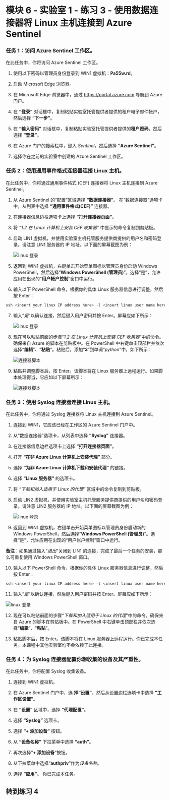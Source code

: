 # 模块 6 - 实验室 1 - 练习 3 - 使用数据连接器将 Linux 主机连接到 Azure Sentinel

### 任务 1：访问 Azure Sentinel 工作区。

在此任务中，你将访问 Azure Sentinel 工作区。

1. 使用以下密码以管理员身份登录到 WIN1 虚拟机：**Pa55w.rd**。  

2. 启动 Microsoft Edge 浏览器。

3. 在 Microsoft Edge 浏览器中，通过 https://portal.azure.com 导航到 Azure 门户。

4. 在 **“登录”** 对话框中，复制粘贴实验室托管提供者提供的租户电子邮件帐户，然后选择 **“下一步”**。

5. 在 **“输入密码”** 对话框中，复制粘贴实验室托管提供者提供的**租户密码**，然后选择 **“登录”**。

6. 在 Azure 门户的搜索栏中，键入 *Sentinel*，然后选择 **“Azure Sentinel”**。

7. 选择你在之前的实验室中创建的 Azure Sentinel 工作区。

### 任务 2：使用通用事件格式连接器连接 Linux 主机。

在此任务中，你将通过通用事件格式 (CEF) 连接器将 Linux 主机连接到 Azure Sentinel。

1. 从 Azure Sentinel 的“配置”区域选择 **“数据连接器”**。 在“数据连接器”选项卡中，从列表中选择 **“通用事件格式(CEF)”** 连接器。

2. 在连接器信息边栏选项卡上选择 **“打开连接器页面”**。

3. 将 *“1.2 在 Linux 计算机上安装 CEF 收集器”* 中显示的命令复制到剪贴板。

4. 启动 LIN1 虚拟机，并使用实验室主机托管服务提供商提供的用户名和密码登录。请注意 LIN1 服务器的 IP 地址。以下面的屏幕截图为例：

   ![linux 登录](../Media/LinuxLoginExample.png)

5. 返回到 WIN1 虚拟机，右键单击开始菜单图标以管理员身份启动 Windows PowerShell，然后选择“**Windows PowerShell (管理员)**”。选择“是”，允许应用在出现的“**用户帐户控制**”窗口中运行。

6. 输入以下 PowerShell 命令，根据你的具体 Linux 服务器信息进行调整，然后按 Enter：

```PowerShell
ssh <insert your linux IP address here> -l <insert linux user name here>
```

7. 输入“*是*”以确认连接，然后键入用户密码并按 Enter。屏幕应如下所示：

   ![linux 登录](../Media/PSconnectLinux.png)

8. 现在可以粘贴前面的步骤“*1.2 在 Linux 计算机上安装 CEF 收集器*”中的命令。确保来自 Azure 的脚本在剪贴板中。在 PowerShell 中右键单击顶部栏并依次选择“**编辑**”、“**粘贴**”。粘贴后，添加“**3**”到单词“*python*”中，如下所示：

   ![连接器脚本](../Media/ConnectorScript.png)


9. 粘贴并调整脚本后，按 Enter。该脚本将在 Linux 服务器上远程运行。如果脚本处理得当，它应如以下屏幕所示：

   ![连接器脚本](../Media/LinuxConnected.png)

### 任务 3：使用 Syslog 连接器连接 Linux 主机。

在此任务中，你将通过 Syslog 连接器将 Linux 主机连接到 Azure Sentinel。

1. 连接到 WIN1，它应该已经在工作区的 Azure Sentinel 门户中。  

2. 从“数据连接器”选项卡，从列表中选择 **“Syslog”** 连接器。

3. 在连接器信息边栏选项卡上选择 **“打开连接器页面”**。

4. 打开 **“在非 Azure Linux 计算机上安装代理”** 部分。

5. 选择 **“为非 Azure Linux 计算机下载和安装代理”** 的链接。 

6. 选择 **“Linux 服务器”** 的选项卡。

7. 将 *“下载和加入适用于 Linux 的代理”* 区域中的命令复制到剪贴板。

8. 启动 LIN2 虚拟机，并使用实验室主机托管服务提供商提供的用户名和密码登录。请注意 LIN2 服务器的 IP 地址。以下面的屏幕截图为例：

   ![linux 登录](../Media/LinuxLoginExample.png)

9. 返回到 WIN1 虚拟机，右键单击开始菜单图标以管理员身份启动新的 Windows PowerShell，然后选择“**Windows PowerShell (管理员)**”。选择“是”，允许应用在出现的“用户帐户控制”窗口中运行。

**备注**：如果通过输入“*退出*”关闭到 LIN1 的连接，完成了最后一个任务的安装，那么可重复使用 Windows PowerShell 窗口。

10. 输入以下 PowerShell 命令，根据你的具体 Linux 服务器信息进行调整，然后按 Enter：

```PowerShell
ssh <insert your linux IP address here> -l <insert linux user name here>
```

11. 输入“*是*”以确认连接，然后键入用户密码并按 Enter。屏幕应如下所示：

   ![linux 登录](../Media/PSconnectLinux.png)

12. 现在可以粘贴前面的步骤“*下载和加入适用于 Linux 的代理*”中的命令。确保来自 Azure 的脚本在剪贴板中。在 PowerShell 中右键单击顶部栏并依次选择“**编辑**”、“**粘贴**”。

13. 粘贴脚本后，按 Enter。该脚本将在 Linux 服务器上远程运行。你已完成本任务。本课程中其他实验室均不会依赖于此连接。

### 任务 4：为 Syslog 连接器配置你想收集的设备及其严重性。

在此任务中，你将配置 Syslog 收集设备。

1. 连接到 WIN1 虚拟机。

2. 在 Azure Sentinel 门户中，选 **择“设置”**，然后从设置边栏选项卡中选择 **“工作区设置”**。

3. 在 **“设置”** 区域中，选择 **“代理配置”**。

4. 选择 **“Syslog”** 选项卡。

5. 选择 **“+ 添加设备”** 按钮。

6. 从 **“设备名称”** 下拉菜单中选择 **“auth”**。

7. 再次选择“**+ 添加设备**”按钮。

8. 从下拉菜单中选择“**authpriv**”作为*设备名称*。

9. 选择 **“应用”**。  你已完成本任务。

## 转到练习 4
